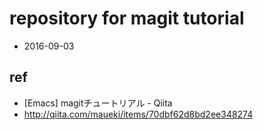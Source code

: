 # repository for magit tutorial

- 2016-09-03

## ref

- [Emacs] magitチュートリアル - Qiita
- http://qiita.com/maueki/items/70dbf62d8bd2ee348274
